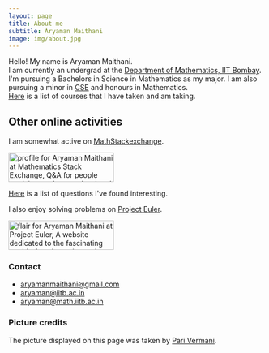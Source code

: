 ```yaml
---
layout: page
title: About me
subtitle: Aryaman Maithani
image: img/about.jpg
---
```


Hello! My name is Aryaman Maithani.  
I am currently an undergrad at the [Department of Mathematics, IIT Bombay](http://www.math.iitb.ac.in). I'm pursuing a Bachelors in Science in Mathematics as my major. I am also pursuing a minor in [CSE](http://www.cse.iitb.ac.in) and honours in Mathematics.   
[Here](/aboutme/courses) is a list of courses that I have taken and am taking.


## Other online activities

I am somewhat active on [MathStackexchange](https://math.stackexchange.com/).

<a href="https://math.stackexchange.com/users/427810/aryaman-maithani"><img src="https://math.stackexchange.com/users/flair/427810.png?theme=dark" width="208" height="58" alt="profile for Aryaman Maithani at Mathematics Stack Exchange, Q&amp;A for people studying math at any level and professionals in related fields" title="profile for Aryaman Maithani at Mathematics Stack Exchange, Q&amp;A for people studying math at any level and professionals in related fields"></a>

[Here](stackex) is a list of questions I've found interesting.

I also enjoy solving problems on [Project Euler](https://projecteuler.net/).

<a href="https://projecteuler.net/"><img src="https://projecteuler.net/profile/skandalio.png" width="208" height="58" alt="flair for Aryaman Maithani at Project Euler, A website dedicated to the fascinating world of mathematics and programming." title="Project Euler, A website dedicated to the fascinating world of mathematics and programming."></a>

### Contact

* [aryamanmaithani@gmail.com](mailto:aryamanmaithani@gmail.com)
* [aryaman@iitb.ac.in](mailto:aryaman@iitb.ac.in)
* [aryaman@math.iitb.ac.in](mailto:aryaman@math.iitb.ac.in)


### Picture credits
The picture displayed on this page was taken by [Pari Vermani](/img/park.jpg).
